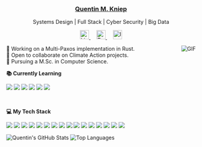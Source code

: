 <h3 align="center"><a href="https://quentinkniep.com">Quentin M. Kniep</a></h3>
<p align="center">
	Systems Design | Full Stack | Cyber Security | Big Data
</p>
<p align="center">
	<a href="https://www.linkedin.com/in/qkniep" style="margin: 0 0.5rem">
		<img width="24" alt="LinkedIn" src="https://cdn.jsdelivr.net/npm/simple-icons@v3/icons/linkedin.svg">
	</a>
	<a href="https://twitter.com/qkniep" style="margin: 0 0.5rem">
		<img width="24" alt="Twitter" src="https://cdn.jsdelivr.net/npm/simple-icons@v3/icons/twitter.svg">
	</a>
	<a href="https://www.instagram.com/qkniep" style="margin: 0 0.5rem">
		<img width="24" alt="Instagram" src="https://cdn.jsdelivr.net/npm/simple-icons@v3/icons/instagram.svg">
	</a>
</p>

<img align="right" alt="GIF" src="https://media.giphy.com/media/2xDcf5tkCRKqqE15JM/giphy.gif" />

<p align="center"></p>

🔭 Working on a Multi-Paxos implementation in Rust.
<br />
🌱 Open to collaborate on Climate Action projects.
<br />
🏫 Pursuing a M.Sc. in Computer Science.

**📚 Currently Learning**

<p>
	<img src="https://img.shields.io/badge/-Next.js-000000?style=for-the-badge&logo=Next.js&logoColor=white">
	<img src="https://img.shields.io/badge/-Redis-dc382d?style=for-the-badge&logo=Redis&logoColor=white">
	<img src="https://img.shields.io/badge/-Kubernetes-326ce5?style=for-the-badge&logo=Kubernetes&logoColor=white">
	<img src="https://img.shields.io/badge/-Prometheus-e6522c?style=for-the-badge&logo=Prometheus&logoColor=white">
	<img src="https://img.shields.io/badge/-Concourse-3398dc?style=for-the-badge&logo=Concourse&logoColor=white">
	<img src="https://img.shields.io/badge/-Scala-dc322f?style=for-the-badge&logo=Scala&logoColor=white">
</p>
<br />

**💻 My Tech Stack**

<p>
	<img src="https://img.shields.io/badge/-Rust-000000?style=for-the-badge&logo=Rust&logoColor=white">
	<img src="https://img.shields.io/badge/-C%2B%2B-00599c?style=for-the-badge&logo=C%2B%2B&logoColor=white">
	<img src="https://img.shields.io/badge/-Python-3776ab?style=for-the-badge&logo=Python&logoColor=white">
	<img src="https://img.shields.io/badge/-Java-ec2025?style=for-the-badge&logo=Java&logoColor=white">
	<img src="https://img.shields.io/badge/-Go-00add8?style=for-the-badge&logo=Go&logoColor=white">
	<img src="https://img.shields.io/badge/-Postgres-336791?style=for-the-badge&logo=postgresql&logoColor=white">
	<img src="https://img.shields.io/badge/-Grafana-f46800?style=for-the-badge&logo=Grafana&logoColor=white">
	<img src="https://img.shields.io/badge/-HTML5-e34f26?style=for-the-badge&logo=HTML5&logoColor=white">
	<img src="https://img.shields.io/badge/-CSS3-1572b6?style=for-the-badge&logo=CSS3&logoColor=white">
	<img src="https://img.shields.io/badge/-JS-f7df1e?style=for-the-badge&logo=JavaScript&logoColor=black">
	<img src="https://img.shields.io/badge/-Git-f05032?style=for-the-badge&logo=Git&logoColor=white">
	<img src="https://img.shields.io/badge/-Docker-2496ed?style=for-the-badge&logo=Docker&logoColor=white">
	<img src="https://img.shields.io/badge/-NGINX-269539?style=for-the-badge&logo=NGINX&logoColor=white">
	<img src="https://img.shields.io/badge/-Zsh-000000?style=for-the-badge&logo=Gnu-Bash&logoColor=white">
	<img src="https://img.shields.io/badge/-Neovim-57a143?style=for-the-badge&logo=Neovim&logoColor=white">
	<img src="https://img.shields.io/badge/-Manjaro-35bf5c?style=for-the-badge&logo=Manjaro-Linux&logoColor=white">
</p>

![Quentin's GitHub Stats](https://github-readme-stats.vercel.app/api?username=qkniep&count_private=true&include_all_commits=true&show_icons=true&hide_border=true&theme=vue)
![Top Languages](https://github-readme-stats.vercel.app/api/top-langs/?username=qkniep&layout=compact&langs_count=6&hide_border=true&theme=vue)

